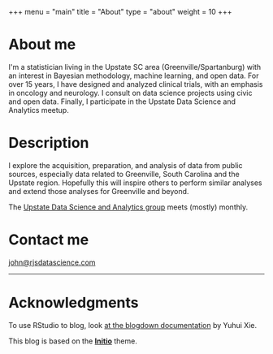+++
menu = "main"
title = "About"
type = "about"
weight = 10
+++

# About me

I'm a statistician living in the Upstate SC area (Greenville/Spartanburg) with an interest in Bayesian methodology, machine learning, and open data. For over 15 years, I have designed and analyzed clinical trials, with an emphasis in oncology and neurology. I consult on data science projects using civic and open data. Finally, I participate in the Upstate Data Science and Analytics meetup.

# Description

I explore the acquisition, preparation, and analysis of data from public sources, especially data related to Greenville, South Carolina and the Upstate region. Hopefully this will inspire others to perform similar analyses and extend those analyses for Greenville and beyond.

The [Upstate Data Science and Analytics group](https://www.meetup.com/Greenville-Data-Science-Analytics-Meetup/) meets (mostly) monthly.

# Contact me

[john@rjsdatascience.com](mailto:john@rjsdatascience.com)

---

# Acknowledgments

To use RStudio to blog, look [at the blogdown documentation](https://bookdown.org/yihui/blogdown/) by Yuhui Xie.

This blog is based on the [**Initio**](https://themes.gohugo.io/hugo-initio/) theme.


